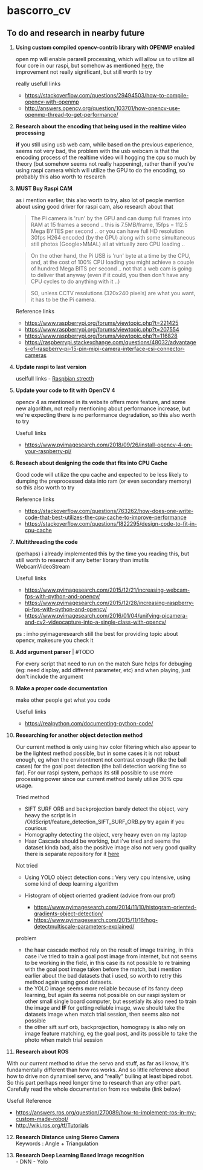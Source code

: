 # bascorro_cv

## To do and research in nearby future

1. **Using custom compiled opencv-contrib library with OPENMP enabled**

    open mp will enable pararell processing, which will allow us to utilize all four core in our raspi,
    but somehow as mentioned [here](https://stackoverflow.com/questions/37337828/openmp-how-to-use-all-available-cpu-to-improve-performance), the improvement not really significant, but still worth to try

      really usefull links
      - https://stackoverflow.com/questions/29494503/how-to-compile-opencv-with-openmp
      - http://answers.opencv.org/question/103701/how-opencv-use-openmp-thread-to-get-performance/
    
2. **Research about the encoding that being used in the realtime video processing**

    **if** you still using usb web cam, while based on the previous experience, seems not very bad, the problem with the usb webcam is that the encoding process of the realtime video will hogging the cpu so much by theory (but somehow seems not really happening), rather than if you're using raspi camera which will utilize the GPU to do the encoding, so probably this also worth to research


3. **MUST Buy Raspi CAM**

    as i mention earlier, this also worth to try, also lot of people mention about using good driver for raspi cam, also research about that

    >The Pi camera is 'run' by the GPU and can dump full frames into RAM at 15 frames a second .. this is 7.5MB/frame, 15fps = 112.5 Mega BYTES per second .. or you can have full HD resolution 30fps H264 encoded (by the GPU) along with some simultaneous still photos (Google>MMAL) all at virtually zero CPU loading ..
    
    >On the other hand, the Pi USB is 'run' byte at a time by the CPU, and, at the cost of 100% CPU loading you might achieve a couple of hundred Mega BITS per second .. not that a web cam is going to deliver that anyway (even if it could, you then don't have any CPU cycles to do anything with it ..)
    
    >SO, unless CCTV resolutions (320x240 pixels) are what you want, it has to be the Pi camera.

      Reference links
      - https://www.raspberrypi.org/forums/viewtopic.php?t=221425
      - https://www.raspberrypi.org/forums/viewtopic.php?t=207554
      - https://www.raspberrypi.org/forums/viewtopic.php?t=116828
      - https://raspberrypi.stackexchange.com/questions/48032/advantages-of-raspberry-pi-15-pin-mipi-camera-interface-csi-connector-cameras

4. **Update raspi to last version**

      uselfull links 
        - [Raspbian strecth](https://www.raspberrypi.org/blog/raspbian-stretch/)
    

5. **Update your code to fit with OpenCV 4**

    opencv 4 as mentioned in its website offers more feature, and some new algorithm, not really mentioning about performance increase, but we're expecting there is no performance degradation, so this also worth to try

      Usefull links 
      - https://www.pyimagesearch.com/2018/09/26/install-opencv-4-on-your-raspberry-pi/

6. **Reseach about designing the code that fits into CPU Cache**

    Good code will utilize the cpu cache and expected to be less likely to dumping the preprocessed data into ram (or even secondary memory)
    so this also worth to try

      Reference links
      - https://stackoverflow.com/questions/763262/how-does-one-write-code-that-best-utilizes-the-cpu-cache-to-improve-performance
      - https://stackoverflow.com/questions/1822295/design-code-to-fit-in-cpu-cache

  
7. **Multithreading the code**
 
     (perhaps) i already implemented this by the time you reading this, but still worth to research if any better library than imutils WebcamVideoStream
     
      Usefull links
      - https://www.pyimagesearch.com/2015/12/21/increasing-webcam-fps-with-python-and-opencv/
      - https://www.pyimagesearch.com/2015/12/28/increasing-raspberry-pi-fps-with-python-and-opencv/
      - https://www.pyimagesearch.com/2016/01/04/unifying-picamera-and-cv2-videocapture-into-a-single-class-with-opencv/

      ps : imho pyimageresearch still the best for providing topic about opencv, makesure you check it 

  
8. **Add argument parser** | #TODO
    
    For every script that need to run on the match
    Sure helps for debuging (eg: need display, add different parameter, etc) and when playing, just don't include the argument 
    
9. **Make a proper code documentation**

    make other people get what you code
    
    Usefull links
    - https://realpython.com/documenting-python-code/
    
10. **Researching for another object detection method**
    
    Our current method is only using hsv color filtering which also appear to be the lightest method possible, but in some cases it is not robust enough, eg when the environtment not contrast enough (like the ball cases) for the goal post detection (the ball detection working fine so far). For our raspi system, perhaps its still possible to use more processing power since our current method barely utilize 30% cpu usage.
    
    Tried method
    - SIFT SURF ORB and backprojection
        barely detect the object, very heavy
        the script is in /OldScript/feature_detection_SIFT_SURF_ORB.py
        try again if you courious
    - Homography
        detecting the object, very heavy even on my laptop
    - Haar Cascade
        should be working, but i've tried and seems the dataset kinda bad, also the positive image also not very good quality 
        there is separate repository for it [here](https://github.com/luqmansen/HaarCascadeImageTraining)
     
     Not tried
     - Using YOLO object detection
        cons :
            Very very cpu intensive, using some kind of deep learning algorithm
      
      - Histogram of object oriented gradient
        (advice from our prof)
         - https://www.pyimagesearch.com/2014/11/10/histogram-oriented-gradients-object-detection/
         - https://www.pyimagesearch.com/2015/11/16/hog-detectmultiscale-parameters-explained/
        
     problem
     - the haar cascade method rely on the result of image training, in this case i've tried to train a goal post image from internet, but not seems to be working in the field, in this case its not possible to re training with the goal post image taken before the match, but i mention earlier about the bad datasets that i used, so worth to retry this method again using good datasets.
     - the YOLO image seems more reliable because of its fancy deep learning, but again its seems not possible on our raspi system or other small single board computer, but essetialy its also need to train the image and **IF** for getting reliable image, wwe should take the datasets image when match trial session, then seems also not possible
     - the other sift surf orb, backprojection, homograpy is also rely on image feature matching, eg the goal post, and its possible to take the photo when match trial session

 11. **Research about ROS**
 
 With our current method to drive the servo and stuff, as far as i know, it's fundamentally different than how ros works. And so little reference about how to drive non dynamixel servo, and "really" builing at least biped robot. So this part perhaps need longer time to research than any other part.
Carefully read the whole documentation from ros website (link below)

  Usefull Reference
  - https://answers.ros.org/question/270089/how-to-implement-ros-in-my-custom-made-robot/
  - http://wiki.ros.org/tf/Tutorials
  
  12. **Research Distance using Stereo Camera**   
  Keywords : Angle + Triangulation
  
  13. **Research Deep Learning Based Image recognition**   
    - DNN
    - Yolo
    

